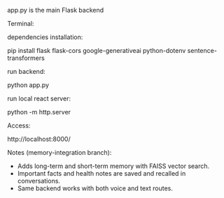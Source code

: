 app.py is the main Flask backend

Terminal:

dependencies installation:

pip install flask flask-cors google-generativeai python-dotenv sentence-transformers

run backend:

python app.py

run local react server:

python -m http.server

Access:

http://localhost:8000/

Notes (memory-integration branch):

- Adds long-term and short-term memory with FAISS vector search.
- Important facts and health notes are saved and recalled in conversations.
- Same backend works with both voice and text routes.